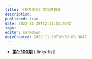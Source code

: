 ```yaml
---
title: 《参考信息》文稿总目录
description: 
published: true
date: 2022-11-29T12:31:53.934Z
tags: 
editor: markdown
dateCreated: 2022-11-29T10:52:00.384Z
---
```


- [**第1-100期**](/index/reference/0)
{.links-list}